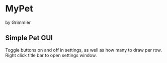 # MyPet

by Grimmier

## Simple Pet GUI

Toggle buttons on and off in settings, as well as how many to draw per row.
Right click title bar to open settings window.
